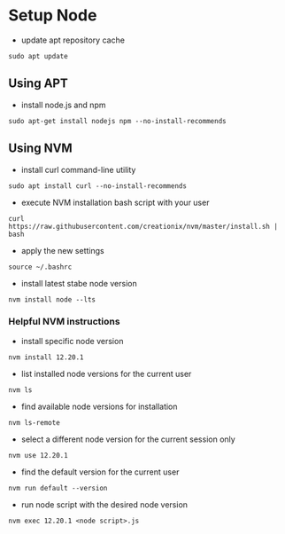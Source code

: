 # Setup Node

* update apt repository cache
```
sudo apt update
```

## Using APT

* install node.js and npm
```
sudo apt-get install nodejs npm --no-install-recommends
```

## Using NVM

* install curl command-line utility
```
sudo apt install curl --no-install-recommends
```

* execute NVM installation bash script with your user
```
curl https://raw.githubusercontent.com/creationix/nvm/master/install.sh | bash
```

* apply the new settings
```
source ~/.bashrc
```

* install latest stabe node version
```
nvm install node --lts
```

### Helpful NVM instructions

* install specific node version
```
nvm install 12.20.1
```

* list installed node versions for the current user
```
nvm ls
```

* find available node versions for installation
```
nvm ls-remote
```

* select a different node version for the current session only
```
nvm use 12.20.1
```

* find the default version for the current user
```
nvm run default --version
```

* run node script with the desired node version
```
nvm exec 12.20.1 <node script>.js
```
